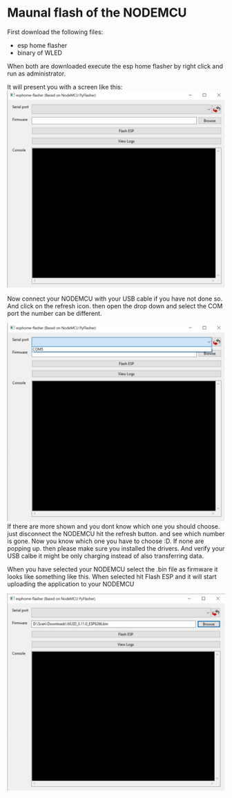 # Maunal flash of the NODEMCU

First download the following files:

* esp home flasher
* binary of WLED

When both are downloaded execute the esp home flasher by right click and run as administrator.

It will present you with a screen like this:
![WLED welcome screen](/assets/esphomeflasher.jpeg)

Now connect your NODEMCU with your USB cable if you have not done so. And click on the refresh icon. then open the drop down and select the COM port the number can be different.

![WLED welcome screen](/assets/esphomeflasherCOM.jpeg)
If there are more shown and you dont know which one you should choose. just disconnect the NODEMCU hit the refresh button. and see which number is gone. Now you know which one you have to choose :D.
If none are popping up. then please make sure you installed the drivers. And verify your USB calbe it might be only charging instead of also transferring data.

When you have selected your NODEMCU select the .bin file as firmware it looks like something like this. When selected hit Flash ESP and it will start uploading the application to your NODEMCU

![WLED welcome screen](/assets/esphomeflasherBIN.jpeg)
